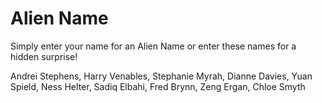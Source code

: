 # Alien Name 

Simply enter your name for an Alien Name or enter these names for a hidden surprise!

Andrei Stephens,
Harry Venables,
Stephanie Myrah,
Dianne Davies,
Yuan Spield,
Ness Helter,
Sadiq Elbahi,
Fred Brynn,
Zeng Ergan,
Chloe Smyth
